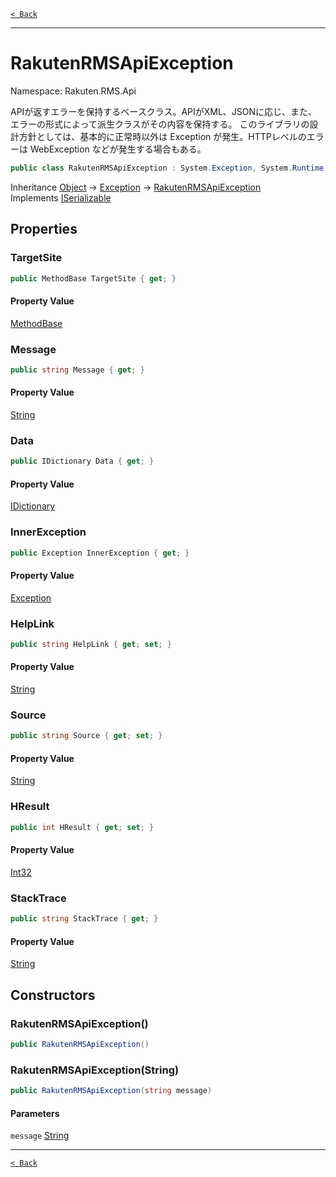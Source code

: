 [`< Back`](./)

---

# RakutenRMSApiException

Namespace: Rakuten.RMS.Api

APIが返すエラーを保持するベースクラス。APIがXML、JSONに応じ、また、エラーの形式によって派生クラスがその内容を保持する。
 このライブラリの設計方針としては、基本的に正常時以外は Exception が発生。HTTPレベルのエラーは WebException などが発生する場合もある。

```csharp
public class RakutenRMSApiException : System.Exception, System.Runtime.Serialization.ISerializable
```

Inheritance [Object](https://docs.microsoft.com/en-us/dotnet/api/system.object) → [Exception](https://docs.microsoft.com/en-us/dotnet/api/system.exception) → [RakutenRMSApiException](./rakuten.rms.api.rakutenrmsapiexception)<br>
Implements [ISerializable](https://docs.microsoft.com/en-us/dotnet/api/system.runtime.serialization.iserializable)

## Properties

### **TargetSite**

```csharp
public MethodBase TargetSite { get; }
```

#### Property Value

[MethodBase](https://docs.microsoft.com/en-us/dotnet/api/system.reflection.methodbase)<br>

### **Message**

```csharp
public string Message { get; }
```

#### Property Value

[String](https://docs.microsoft.com/en-us/dotnet/api/system.string)<br>

### **Data**

```csharp
public IDictionary Data { get; }
```

#### Property Value

[IDictionary](https://docs.microsoft.com/en-us/dotnet/api/system.collections.idictionary)<br>

### **InnerException**

```csharp
public Exception InnerException { get; }
```

#### Property Value

[Exception](https://docs.microsoft.com/en-us/dotnet/api/system.exception)<br>

### **HelpLink**

```csharp
public string HelpLink { get; set; }
```

#### Property Value

[String](https://docs.microsoft.com/en-us/dotnet/api/system.string)<br>

### **Source**

```csharp
public string Source { get; set; }
```

#### Property Value

[String](https://docs.microsoft.com/en-us/dotnet/api/system.string)<br>

### **HResult**

```csharp
public int HResult { get; set; }
```

#### Property Value

[Int32](https://docs.microsoft.com/en-us/dotnet/api/system.int32)<br>

### **StackTrace**

```csharp
public string StackTrace { get; }
```

#### Property Value

[String](https://docs.microsoft.com/en-us/dotnet/api/system.string)<br>

## Constructors

### **RakutenRMSApiException()**

```csharp
public RakutenRMSApiException()
```

### **RakutenRMSApiException(String)**

```csharp
public RakutenRMSApiException(string message)
```

#### Parameters

`message` [String](https://docs.microsoft.com/en-us/dotnet/api/system.string)<br>

---

[`< Back`](./)
